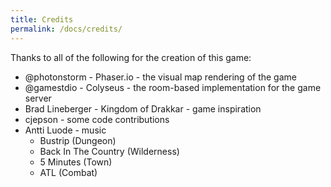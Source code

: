```yaml
---
title: Credits
permalink: /docs/credits/
---
```


Thanks to all of the following for the creation of this game:

* @photonstorm - Phaser.io - the visual map rendering of the game
* @gamestdio - Colyseus - the room-based implementation for the game server
* Brad Lineberger - Kingdom of Drakkar - game inspiration
* cjepson - some code contributions
* Antti Luode - music
  * Bustrip (Dungeon)
  * Back In The Country (Wilderness)
  * 5 Minutes (Town)
  * ATL (Combat)
